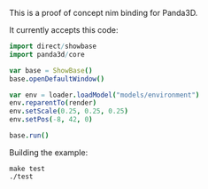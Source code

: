This is a proof of concept nim binding for Panda3D.

It currently accepts this code:
```nim
import direct/showbase
import panda3d/core

var base = ShowBase()
base.openDefaultWindow()

var env = loader.loadModel("models/environment")
env.reparentTo(render)
env.setScale(0.25, 0.25, 0.25)
env.setPos(-8, 42, 0)

base.run()
```

Building the example:
```
make test
./test
```
